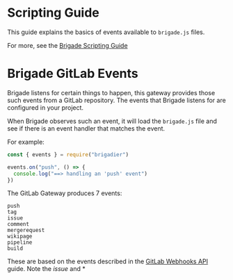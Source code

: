 # Scripting Guide

This guide explains the basics of events available to `brigade.js` files.

For more, see the [Brigade Scripting Guide](https://github.com/Azure/brigade/blob/master/docs/topics/scripting.md)

# Brigade GitLab Events

Brigade listens for certain things to happen, this gateway provides those such events from a GitLab repository. The events that Brigade listens for are configured in your project.

When Brigade observes such an event, it will load the `brigade.js` file and see if there is an event handler that matches the event.

For example:

```javascript
const { events } = require("brigadier")

events.on("push", () => {
  console.log("==> handling an 'push' event")
})
```

The GitLab Gateway produces 7 events:

```
push
tag
issue
comment
mergerequest
wikipage
pipeline
build
```

These are based on the events described in the [GitLab Webhooks API](https://gitlab.com/help/user/project/integrations/webhooks) guide.
Note the *issue* and *